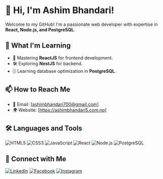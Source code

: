 # 👋 Hi, I'm Ashim Bhandari!
Welcome to my GitHub! I'm a passionate web developer with expertise in **React, Node.js, and PostgreSQL**.

## 🚀 What I'm Learning
- 📌 Mastering **ReactJS** for frontend development.
- 🛠️ Exploring **NestJS** for backend.
- 🗄️ Learning database optimization in **PostgreSQL**.

## 📫 How to Reach Me
- 📧 Email: [ashimbhandari700@gmail.com]
- 🌍 Website: [https://ashimbhandari5.com.np]

## 🛠️ Languages and Tools
![HTML5](https://img.shields.io/badge/-HTML5-E34F26?style=flat-square&logo=html5&logoColor=white)
![CSS3](https://img.shields.io/badge/-CSS3-1572B6?style=flat-square&logo=css3)
![JavaScript](https://img.shields.io/badge/-JavaScript-F7DF1E?style=flat-square&logo=javascript&logoColor=black)
![React](https://img.shields.io/badge/-React-61DAFB?style=flat-square&logo=react)
![Node.js](https://img.shields.io/badge/-Node.js-339933?style=flat-square&logo=node.js&logoColor=white)
![PostgreSQL](https://img.shields.io/badge/-PostgreSQL-336791?style=flat-square&logo=postgresql)

## 🔗 Connect with Me
[![LinkedIn](https://img.shields.io/badge/LinkedIn-0077B5?style=for-the-badge&logo=linkedin)](https://www.linkedin.com/in/ashim-bhandari-01071b307/)
[![Facebook](https://img.shields.io/badge/Facebook-1877F2?style=for-the-badge&logo=facebook&logoColor=white)](https://www.facebook.com/ashim.bhandari.750)
[![Instagram](https://img.shields.io/badge/Instagram-E4405F?style=for-the-badge&logo=instagram&logoColor=white)](https://www.instagram.com/ashim_bhandari_/)

